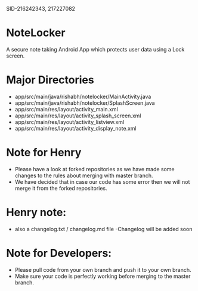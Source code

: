 SID-216242343, 217227082
# NoteLocker
A secure note taking Android App which protects user data using a Lock screen.
# Major Directories
- app/src/main/java/rishabh/notelocker/MainActivity.java
- app/src/main/java/rishabh/notelocker/SplashScreen.java
- app/src/main/res/layout/activity_main.xml
- app/src/main/res/layout/activity_splash_screen.xml
- app/src/main/res/layout/activity_listview.xml
- app/src/main/res/layout/activity_display_note.xml

# Note for Henry
- Please have a look at forked repositories as we have made some changes to the rules about merging with master branch.
- We have decided that in case our code has some error then we will not merge it from the forked repositories.

# Henry note:
- also a changelog.txt / changelog.md file
-Changelog will be added soon

# Note for Developers:
- Please pull code from your own branch and push it to your own branch.
- Make sure your code is perfectly working before merging to the master branch.
